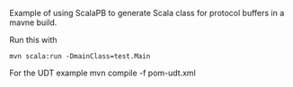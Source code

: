 Example of using ScalaPB to generate Scala class for protocol buffers in a
mavne build.

Run this with

    mvn scala:run -DmainClass=test.Main

For the UDT example
    mvn compile -f pom-udt.xml

